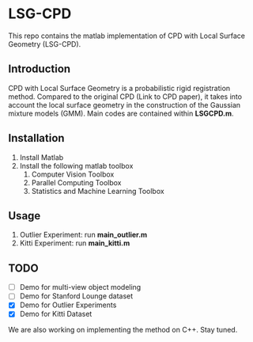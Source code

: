 # LSG-CPD
This repo contains the matlab implementation of CPD with Local Surface Geometry (LSG-CPD).

## Introduction
CPD with Local Surface Geometry is a probabilistic rigid registration method.
Compared to the original CPD (Link to CPD paper), it takes into account the local surface geometry in the construction of the Gaussian mixture models (GMM).
Main codes are contained within __LSGCPD.m__.

## Installation
1. Install Matlab
2. Install the following matlab toolbox
    1. Computer Vision Toolbox
    2. Parallel Computing Toolbox
    3. Statistics and Machine Learning Toolbox

## Usage
1. Outlier Experiment: run  __main_outlier.m__
2. Kitti Experiment: run __main_kitti.m__


## TODO
- [ ] Demo for multi-view object modeling
- [ ] Demo for Stanford Lounge dataset
- [x] Demo for Outlier Experiments
- [x] Demo for Kitti Dataset

We are also working on implementing the method on C++. Stay tuned.
